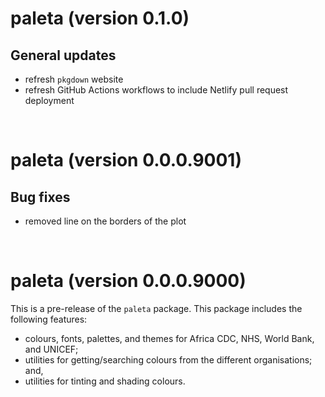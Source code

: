 # paleta (version 0.1.0)

## General updates

* refresh `pkgdown` website
* refresh GitHub Actions workflows to include Netlify pull request deployment


<br/>

# paleta (version 0.0.0.9001)

## Bug fixes

* removed line on the borders of the plot

<br/>

# paleta (version 0.0.0.9000)

This is a pre-release of the `paleta` package. This package includes the
following features:

* colours, fonts, palettes, and themes for Africa CDC, NHS, World Bank, and UNICEF;
* utilities for getting/searching colours from the different organisations; and,
* utilities for tinting and shading colours.
